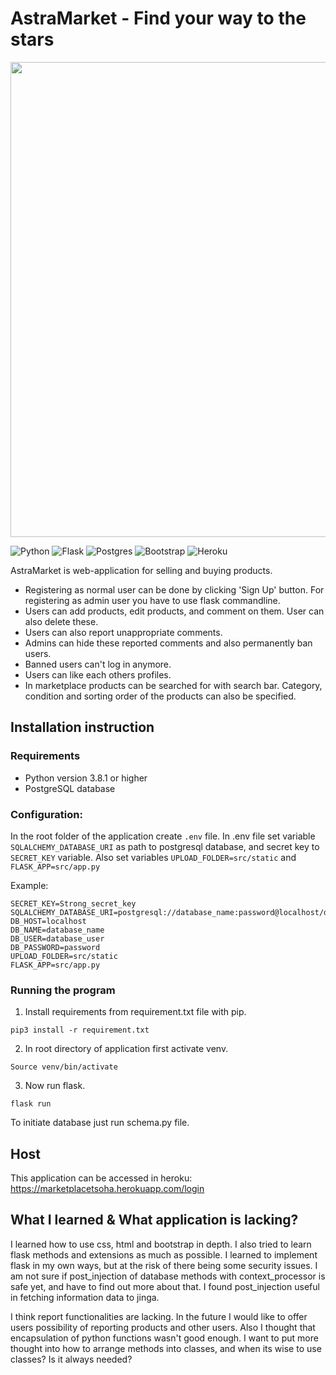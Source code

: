 # AstraMarket - Find your way to the stars

<img src="https://images.unsplash.com/photo-1534447677768-be436bb09401?ixlib=rb-1.2.1&ixid=MnwxMjA3fDB8MHxwaG90by1wYWdlfHx8fGVufDB8fHx8&auto=format&fit=crop&w=1194&q=80" width="760"> 

![Python](https://img.shields.io/badge/python-3670A0?style=for-the-badge&logo=python&logoColor=ffdd54) ![Flask](https://img.shields.io/badge/flask-%23000.svg?style=for-the-badge&logo=flask&logoColor=white) ![Postgres](https://img.shields.io/badge/postgres-%23316192.svg?style=for-the-badge&logo=postgresql&logoColor=white) ![Bootstrap](https://img.shields.io/badge/bootstrap-%23563D7C.svg?style=for-the-badge&logo=bootstrap&logoColor=white)
![Heroku](https://img.shields.io/badge/heroku-%23430098.svg?style=for-the-badge&logo=heroku&logoColor=white)


AstraMarket is web-application for selling and buying products.
* Registering as normal user can be done by clicking 'Sign Up' button. For registering as admin user you have to use flask commandline.
* Users can add products, edit products, and comment on them. User can also delete these.
* Users can also report unappropriate comments.
* Admins can hide these reported comments and also permanently ban users. 
* Banned users can't log in anymore.
* Users can like each others profiles.
* In marketplace products can be searched for with search bar. Category, condition and sorting order of the products can also be specified.

## Installation instruction

### Requirements

* Python version 3.8.1 or higher
* PostgreSQL database

### Configuration:

In the root folder of the application create `.env` file. 
In .env file set variable `SQLALCHEMY_DATABASE_URI` as path to postgresql database, and secret key to `SECRET_KEY` variable.
Also set variables `UPLOAD_FOLDER=src/static` and `FLASK_APP=src/app.py`

Example:
```
SECRET_KEY=Strong_secret_key
SQLALCHEMY_DATABASE_URI=postgresql://database_name:password@localhost/database_user
DB_HOST=localhost
DB_NAME=database_name
DB_USER=database_user
DB_PASSWORD=password
UPLOAD_FOLDER=src/static
FLASK_APP=src/app.py
```

### Running the program

1. Install requirements from requirement.txt file with pip.
```
pip3 install -r requirement.txt
```
2. In root directory of application first activate venv.
```
Source venv/bin/activate
```
3. Now run flask.
```
flask run
```

To initiate database just run schema.py file.

## Host

This application can be accessed in heroku:
https://marketplacetsoha.herokuapp.com/login

## What I learned & What application is lacking?

I learned how to use css, html and bootstrap in depth. I also tried to learn flask methods and extensions as much as possible. I learned to implement flask in my own ways, but at the risk of there being some security issues. I am not sure if post_injection of database methods with context_processor is safe yet, and have to find out more about that. I found post_injection useful in fetching information data to jinga.

I think report functionalities are lacking. In the future I would like to offer users possibility of reporting products and other users. Also I thought that encapsulation of python functions wasn't good enough. I want to put more thought into how to arrange methods into classes, and when its wise to use classes? Is it always needed?
